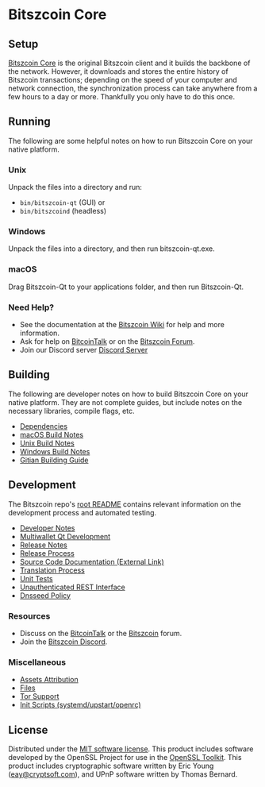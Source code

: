 Bitszcoin Core
=============

Setup
---------------------
[Bitszcoin Core](http://bitszcoin.org/wallet) is the original Bitszcoin client and it builds the backbone of the network. However, it downloads and stores the entire history of Bitszcoin transactions; depending on the speed of your computer and network connection, the synchronization process can take anywhere from a few hours to a day or more. Thankfully you only have to do this once.

Running
---------------------
The following are some helpful notes on how to run Bitszcoin Core on your native platform.

### Unix

Unpack the files into a directory and run:

- `bin/bitszcoin-qt` (GUI) or
- `bin/bitszcoind` (headless)

### Windows

Unpack the files into a directory, and then run bitszcoin-qt.exe.

### macOS

Drag Bitszcoin-Qt to your applications folder, and then run Bitszcoin-Qt.

### Need Help?

* See the documentation at the [Bitszcoin Wiki](https://github.com/Bitszcoin-Project/Bitszcoin/wiki)
for help and more information.
* Ask for help on [BitcoinTalk](https://bitcointalk.org/index.php?topic=1262920.0) or on the [Bitszcoin Forum](http://forum.bitszcoin.org/).
* Join our Discord server [Discord Server](https://discord.bitszcoin.org)

Building
---------------------
The following are developer notes on how to build Bitszcoin Core on your native platform. They are not complete guides, but include notes on the necessary libraries, compile flags, etc.

- [Dependencies](dependencies.md)
- [macOS Build Notes](build-osx.md)
- [Unix Build Notes](build-unix.md)
- [Windows Build Notes](build-windows.md)
- [Gitian Building Guide](gitian-building.md)

Development
---------------------
The Bitszcoin repo's [root README](/README.md) contains relevant information on the development process and automated testing.

- [Developer Notes](developer-notes.md)
- [Multiwallet Qt Development](multiwallet-qt.md)
- [Release Notes](release-notes.md)
- [Release Process](release-process.md)
- [Source Code Documentation (External Link)](https://www.fuzzbawls.pw/bitszcoin/doxygen/)
- [Translation Process](translation_process.md)
- [Unit Tests](unit-tests.md)
- [Unauthenticated REST Interface](REST-interface.md)
- [Dnsseed Policy](dnsseed-policy.md)

### Resources
* Discuss on the [BitcoinTalk](https://bitcointalk.org/index.php?topic=1262920.0) or the [Bitszcoin](http://forum.bitszcoin.org/) forum.
* Join the [Bitszcoin Discord](https://discord.bitszcoin.org).

### Miscellaneous
- [Assets Attribution](assets-attribution.md)
- [Files](files.md)
- [Tor Support](tor.md)
- [Init Scripts (systemd/upstart/openrc)](init.md)

License
---------------------
Distributed under the [MIT software license](/COPYING).
This product includes software developed by the OpenSSL Project for use in the [OpenSSL Toolkit](https://www.openssl.org/). This product includes
cryptographic software written by Eric Young ([eay@cryptsoft.com](mailto:eay@cryptsoft.com)), and UPnP software written by Thomas Bernard.
